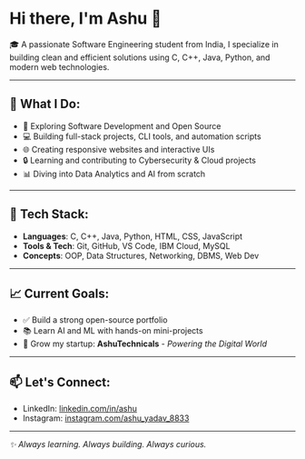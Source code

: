 # Hi there, I'm Ashu 👋

🎓 A passionate Software Engineering student from India, I specialize in building clean and efficient solutions using C, C++, Java, Python, and modern web technologies.

---

## 💼 What I Do:
- 🚀 Exploring Software Development and Open Source
- 💻 Building full-stack projects, CLI tools, and automation scripts
- 🌐 Creating responsive websites and interactive UIs
- 🔒 Learning and contributing to Cybersecurity & Cloud projects
- 📊 Diving into Data Analytics and AI from scratch

---

## 🧠 Tech Stack:
- **Languages**: C, C++, Java, Python, HTML, CSS, JavaScript  
- **Tools & Tech**: Git, GitHub, VS Code, IBM Cloud, MySQL  
- **Concepts**: OOP, Data Structures, Networking, DBMS, Web Dev

---

## 📈 Current Goals:
- ✅ Build a strong open-source portfolio
- 📚 Learn AI and ML with hands-on mini-projects
- 🌟 Grow my startup: **AshuTechnicals** - *Powering the Digital World*

---

## 📫 Let's Connect:
- LinkedIn: [linkedin.com/in/ashu](https://www.linkedin.com/in/ashutosh-yadav-39079430b)
- Instagram: [instagram.com/ashu_yadav_8833](https://www.instagram.com/ashu_yadav_8833?igsh=dDN5M2pyMHU3Mm5n)

---

_✨ Always learning. Always building. Always curious._
